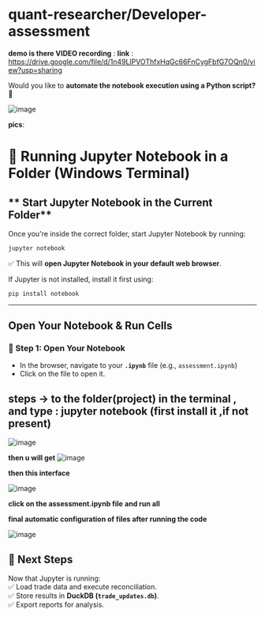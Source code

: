# quant-researcher/Developer-assessment

**demo is there VIDEO recording** :
**link** : 
https://drive.google.com/file/d/1n49LlPVOThfxHqGc66FnCygFbfG7OQn0/view?usp=sharing 


Would you like to **automate the notebook execution using a Python script?** 🚀


![image](https://github.com/user-attachments/assets/c9511122-39a6-411c-8797-d0789d4d1913)

**pics**: 

# **📌 Running Jupyter Notebook in a Folder (Windows Terminal)**  


## ** Start Jupyter Notebook in the Current Folder**  

Once you're inside the correct folder, start Jupyter Notebook by running:  
```bash
jupyter notebook
```
✅ This will **open Jupyter Notebook in your default web browser**.

If Jupyter is not installed, install it first using:  
```bash
pip install notebook
```

---

## **Open Your Notebook & Run Cells**  

### **🔹 Step 1: Open Your Notebook**
- In the browser, navigate to your **`.ipynb`** file (e.g., `assessment.ipynb`)  
- Click on the file to open it.  

steps -> to the folder(project)  in the terminal , and type : jupyter notebook (first install it ,if not present)
---
![image](https://github.com/user-attachments/assets/f78b0d59-a0e5-4fe4-8beb-2e072e9d15f7)

**then 
u will get**
![image](https://github.com/user-attachments/assets/a1bbf93c-e23a-4a47-8672-a66e4e6e5aaf)


**then this interface**

![image](https://github.com/user-attachments/assets/9876aa92-381a-48e0-813a-324d1d96ed87)


**click on the assessment.ipynb file**
**and run all**

**final automatic configuration of files after running the code** 

![image](https://github.com/user-attachments/assets/00413bc5-d890-483d-9c72-f4c0436d4d17)

## **🚀 Next Steps**  
Now that Jupyter is running:  
✅ Load trade data and execute reconciliation.  
✅ Store results in **DuckDB (`trade_updates.db`)**.  
✅ Export reports for analysis.




  



